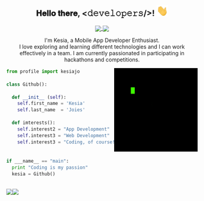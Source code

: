 <div align="center">
<h2 align="center"> 𝐇𝐞𝐥𝐥𝐨 𝐭𝐡𝐞𝐫𝐞, <𝚍𝚎𝚟𝚎𝚕𝚘𝚙𝚎𝚛𝚜/>! <img src="./images/Hi.gif" width="30px"></h2> </div>
<div align="center">
<a href= "https://www.linkedin.com/in/kesia-joies/"><img align="center" src="https://img.shields.io/badge/-LinkedIn-blue?style=flat&logo=Linkedin&logoColor=white&link=https://www.linkedin.com/in/kesia-joies/"> </a>
<a href= "mailto:kesiajoies@gmail.com"><img align="center" src="https://img.shields.io/badge/-Gmail-c14438?style=flat&logo=Gmail&logoColor=white&link=mailto:kesiajoies@gmail.com"> </a>
</div>

<p align="center"> I'm Kesia, a Mobile App Developer Enthusiast. <br> I love exploring and learning different technologies and I can work effectively in a team. I am currently passionated in participating in hackathons and competitions.</p>
<img align="right" src="./images/tenor.gif">

``` python
from profile import kesiajo

class Github():

  def __init__ (self):
    self.first_name = 'Kesia'
    self.last_name  = 'Joies'
    
  def imterests():
    self.interest2 = "App Development"
    self.interest3 = "Web Development"
    self.interest3 = "Coding, of course!"
    

if ___name__ == "main":
  print "Coding is my passion"
  kesia = Github()
``` 
<!--
- 🔭 I’m currently working on 
- 🌱 I’m currently learning ...
- 👯 I’m looking to collaborate on ...
- 🤔 I’m looking for help with ...
- 💬 Ask me about ...
- 📫 How to reach me: ...
- 😄 Pronouns: ...
- ⚡ Fun fact: ... -->

<br>
<img align='left' src="https://github-readme-stats.vercel.app/api?username=kesiajo&theme=jolly&show_icons=true&count_private=true">
<img src="https://github-readme-stats.vercel.app/api/top-langs/?username=kesiajo&theme=radical&layout=compact">


